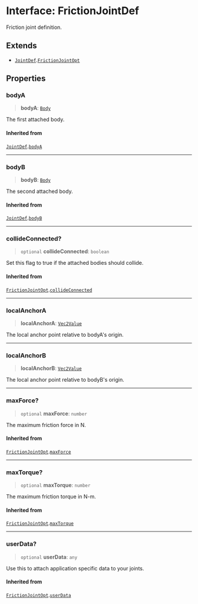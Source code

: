 # Interface: FrictionJointDef

Friction joint definition.

## Extends

- [`JointDef`](JointDef).[`FrictionJointOpt`](FrictionJointOpt)

## Properties

### bodyA

> **bodyA**: [`Body`](../classes/Body)

The first attached body.

#### Inherited from

[`JointDef`](JointDef).[`bodyA`](JointDef#bodya)

***

### bodyB

> **bodyB**: [`Body`](../classes/Body)

The second attached body.

#### Inherited from

[`JointDef`](JointDef).[`bodyB`](JointDef#bodyb)

***

### collideConnected?

> `optional` **collideConnected**: `boolean`

Set this flag to true if the attached bodies
should collide.

#### Inherited from

[`FrictionJointOpt`](FrictionJointOpt).[`collideConnected`](FrictionJointOpt#collideconnected)

***

### localAnchorA

> **localAnchorA**: [`Vec2Value`](Vec2Value)

The local anchor point relative to bodyA's origin.

***

### localAnchorB

> **localAnchorB**: [`Vec2Value`](Vec2Value)

The local anchor point relative to bodyB's origin.

***

### maxForce?

> `optional` **maxForce**: `number`

The maximum friction force in N.

#### Inherited from

[`FrictionJointOpt`](FrictionJointOpt).[`maxForce`](FrictionJointOpt#maxforce)

***

### maxTorque?

> `optional` **maxTorque**: `number`

The maximum friction torque in N-m.

#### Inherited from

[`FrictionJointOpt`](FrictionJointOpt).[`maxTorque`](FrictionJointOpt#maxtorque)

***

### userData?

> `optional` **userData**: `any`

Use this to attach application specific data to your joints.

#### Inherited from

[`FrictionJointOpt`](FrictionJointOpt).[`userData`](FrictionJointOpt#userdata)
